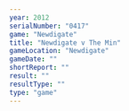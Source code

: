 ```yaml
---
year: 2012
serialNumber: "0417" 
game: "Newdigate"
title: "Newdigate v The Min"
gameLocation: "Newdigate"
gameDate: ""
shortReport: ""
result: ""
resultType: ""
type: "game"
---
```

